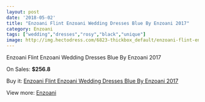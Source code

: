 ```yaml
---
layout: post
date: '2018-05-02'
title: "Enzoani Flint Enzoani Wedding Dresses Blue By Enzoani 2017"
category: Enzoani
tags: ["wedding","dresses","rosy","black","unique"]
image: http://img.hectodress.com/6823-thickbox_default/enzoani-flint-enzoani-wedding-dresses-blue-by-enzoani-2013.jpg
---
```

Enzoani Flint Enzoani Wedding Dresses Blue By Enzoani 2017

On Sales: **$256.8**
<a href="https://www.hectodress.com/enzoani/3418-enzoani-flint-enzoani-wedding-dresses-blue-by-enzoani-2013.html"><amp-img layout="responsive" width="600" height="600" src="//img.hectodress.com/6823-thickbox_default/enzoani-flint-enzoani-wedding-dresses-blue-by-enzoani-2013.jpg" alt="Enzoani Flint Enzoani Wedding Dresses Blue By Enzoani 2017 0" /></a>
<a href="https://www.hectodress.com/enzoani/3418-enzoani-flint-enzoani-wedding-dresses-blue-by-enzoani-2013.html"><amp-img layout="responsive" width="600" height="600" src="//img.hectodress.com/6826-thickbox_default/enzoani-flint-enzoani-wedding-dresses-blue-by-enzoani-2013.jpg" alt="Enzoani Flint Enzoani Wedding Dresses Blue By Enzoani 2017 1" /></a>
<a href="https://www.hectodress.com/enzoani/3418-enzoani-flint-enzoani-wedding-dresses-blue-by-enzoani-2013.html"><amp-img layout="responsive" width="600" height="600" src="//img.hectodress.com/6825-thickbox_default/enzoani-flint-enzoani-wedding-dresses-blue-by-enzoani-2013.jpg" alt="Enzoani Flint Enzoani Wedding Dresses Blue By Enzoani 2017 2" /></a>
<a href="https://www.hectodress.com/enzoani/3418-enzoani-flint-enzoani-wedding-dresses-blue-by-enzoani-2013.html"><amp-img layout="responsive" width="600" height="600" src="//img.hectodress.com/6824-thickbox_default/enzoani-flint-enzoani-wedding-dresses-blue-by-enzoani-2013.jpg" alt="Enzoani Flint Enzoani Wedding Dresses Blue By Enzoani 2017 3" /></a>

Buy it: [Enzoani Flint Enzoani Wedding Dresses Blue By Enzoani 2017](https://www.hectodress.com/enzoani/3418-enzoani-flint-enzoani-wedding-dresses-blue-by-enzoani-2013.html "Enzoani Flint Enzoani Wedding Dresses Blue By Enzoani 2017")

View more: [Enzoani](https://www.hectodress.com/58-enzoani "Enzoani")